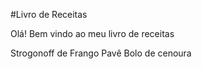 #Livro de Receitas

Olá! Bem vindo ao meu livro de receitas

Strogonoff de Frango
Pavê
Bolo de cenoura